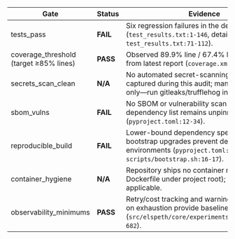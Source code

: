 | Gate | Status | Evidence |
| ---- | ------ | -------- |
| tests_pass | **FAIL** | Six regression failures in the default pytest run (`test_results.txt:1-146`, details at `test_results.txt:71-112`). |
| coverage_threshold (target ≥85% lines) | **PASS** | Observed 89.9% line / 67.4% branch coverage from latest report (`coverage.xml:2`). |
| secrets_scan_clean | **N/A** | No automated secret-scanning artefacts captured during this audit; manual spot checks only—run gitleaks/trufflehog in CI. |
| sbom_vulns | **FAIL** | No SBOM or vulnerability scan outputs; dependency list remains unpinned (`pyproject.toml:12-34`). |
| reproducible_build | **FAIL** | Lower-bound dependency specs plus bootstrap upgrades prevent deterministic environments (`pyproject.toml:12-34`, `scripts/bootstrap.sh:16-17`). |
| container_hygiene | **N/A** | Repository ships no container manifests (no Dockerfile under project root); gate not applicable. |
| observability_minimums | **PASS** | Retry/cost tracking and warning logs emitted on exhaustion provide baseline telemetry (`src/elspeth/core/experiments/runner.py:661-682`). |
